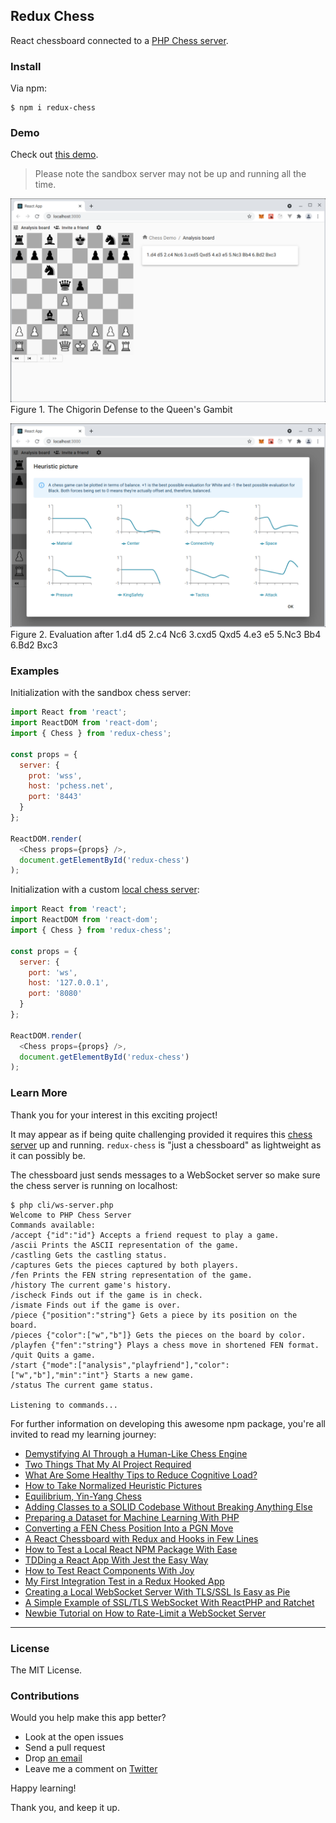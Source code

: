 ## Redux Chess

React chessboard connected to a [PHP Chess server](https://github.com/programarivm/chess-server).

### Install

Via npm:

    $ npm i redux-chess

### Demo

Check out [this demo](https://programarivm.github.io/demo-redux-chess).

> Please note the sandbox server may not be up and running all the time.

![Figure 1](/src/assets/img/docs/figure-01.png)
Figure 1. The Chigorin Defense to the Queen's Gambit

![Figure 2](/src/assets/img/docs/figure-02.png)
Figure 2. Evaluation after 1.d4 d5 2.c4 Nc6 3.cxd5 Qxd5 4.e3 e5 5.Nc3 Bb4 6.Bd2 Bxc3

### Examples

Initialization with the sandbox chess server:

```js
import React from 'react';
import ReactDOM from 'react-dom';
import { Chess } from 'redux-chess';

const props = {
  server: {
    prot: 'wss',
    host: 'pchess.net',
    port: '8443'
  }
};

ReactDOM.render(
  <Chess props={props} />,
  document.getElementById('redux-chess')
);

```

Initialization with a custom [local chess server](https://github.com/programarivm/chess-server):

```js
import React from 'react';
import ReactDOM from 'react-dom';
import { Chess } from 'redux-chess';

const props = {
  server: {
    port: 'ws',
    host: '127.0.0.1',
    port: '8080'
  }
};

ReactDOM.render(
  <Chess props={props} />,
  document.getElementById('redux-chess')
);

```

### Learn More

Thank you for your interest in this exciting project!

It may appear as if being quite challenging provided it requires this [chess server](https://github.com/programarivm/chess-server) up and running. `redux-chess` is "just a chessboard" as lightweight as it can possibly be.

The chessboard just sends messages to a WebSocket server so make sure the chess server is running on localhost:

```
$ php cli/ws-server.php
Welcome to PHP Chess Server
Commands available:
/accept {"id":"id"} Accepts a friend request to play a game.
/ascii Prints the ASCII representation of the game.
/castling Gets the castling status.
/captures Gets the pieces captured by both players.
/fen Prints the FEN string representation of the game.
/history The current game's history.
/ischeck Finds out if the game is in check.
/ismate Finds out if the game is over.
/piece {"position":"string"} Gets a piece by its position on the board.
/pieces {"color":["w","b"]} Gets the pieces on the board by color.
/playfen {"fen":"string"} Plays a chess move in shortened FEN format.
/quit Quits a game.
/start {"mode":["analysis","playfriend"],"color":["w","b"],"min":"int"} Starts a new game.
/status The current game status.

Listening to commands...
```

For further information on developing this awesome npm package, you're all invited to read my learning journey:

- [Demystifying AI Through a Human-Like Chess Engine](https://medium.com/geekculture/demystifying-ai-through-a-human-like-chess-engine-5f71e3896cc9)
- [Two Things That My AI Project Required](https://medium.com/geekculture/two-things-that-my-ai-project-required-50000297053b)
- [What Are Some Healthy Tips to Reduce Cognitive Load?](https://medium.com/geekculture/what-are-some-healthy-tips-to-reduce-cognitive-load-4f91b695a3cb)
- [How to Take Normalized Heuristic Pictures](https://medium.com/geekculture/how-to-take-normalized-heuristic-pictures-79ca0df4cdec)
- [Equilibrium, Yin-Yang Chess](https://medium.com/geekculture/equilibrium-yin-yang-chess-292e044be46b)
- [Adding Classes to a SOLID Codebase Without Breaking Anything Else](https://medium.com/geekculture/adding-classes-to-a-solid-codebase-without-breaking-anything-else-99e6c5a5f3e4)
- [Preparing a Dataset for Machine Learning With PHP](https://ai.plainenglish.io/preparing-a-dataset-for-machine-learning-with-php-fd68dd85187e)
- [Converting a FEN Chess Position Into a PGN Move](https://medium.com/geekculture/converting-a-fen-chess-position-into-a-pgn-move-4a278d81b21f)
- [A React Chessboard with Redux and Hooks in Few Lines](https://medium.com/geekculture/a-react-chessboard-with-redux-and-hooks-in-few-lines-6009cb724bb)
- [How to Test a Local React NPM Package With Ease](https://javascript.plainenglish.io/testing-a-local-react-npm-package-with-ease-7d0668676ddb)
- [TDDing a React App With Jest the Easy Way](https://medium.com/geekculture/tdding-a-react-app-with-jest-the-easy-way-8ddb64aeaba6)
- [How to Test React Components With Joy](https://javascript.plainenglish.io/looking-forward-to-testing-react-components-with-joy-5bb3f86c21d7)
- [My First Integration Test in a Redux Hooked App](https://programarivm.medium.com/my-first-integration-test-in-a-redux-hooked-app-3b189addd46e)
- [Creating a Local WebSocket Server With TLS/SSL Is Easy as Pie](https://medium.com/geekculture/creating-a-local-websocket-server-with-tls-ssl-is-easy-as-pie-de1a2ef058e0)
- [A Simple Example of SSL/TLS WebSocket With ReactPHP and Ratchet](https://medium.com/geekculture/a-simple-example-of-ssl-tls-websocket-with-reactphp-and-ratchet-e03be973f521)
- [Newbie Tutorial on How to Rate-Limit a WebSocket Server](https://medium.com/geekculture/newbie-tutorial-on-how-to-rate-limit-a-websocket-server-8e28642ad5ff)

---

### License

The MIT License.

### Contributions

Would you help make this app better?

- Look at the open issues
- Send a pull request
- Drop [an email](https://programarivm.com/about)
- Leave me a comment on [Twitter](https://twitter.com/programarivm)

Happy learning!

Thank you, and keep it up.

